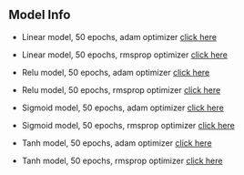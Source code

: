 ## Model Info

* Linear model, 50 epochs, adam optimizer [click here](https://github.com/stock-price-project/stock_price_prediction/tree/master/model/linear_50_adam)

* Linear model, 50 epochs, rmsprop optimizer [click here](https://github.com/stock-price-project/stock_price_prediction/tree/master/model/linear_50_rms)

* Relu model, 50 epochs, adam optimizer [click here](https://github.com/stock-price-project/stock_price_prediction/tree/master/model/relu_50_adam)

* Relu model, 50 epochs, rmsprop optimizer [click here](https://github.com/stock-price-project/stock_price_prediction/tree/master/model/relu_50_rms)

* Sigmoid model, 50 epochs, adam optimizer [click here](https://github.com/stock-price-project/stock_price_prediction/tree/master/model/sigmoid_50_adam)

* Sigmoid model, 50 epochs, rmsprop optimizer [click here](https://github.com/stock-price-project/stock_price_prediction/tree/master/model/sigmoid_50_rms)

* Tanh model, 50 epochs, adam optimizer [click here](https://github.com/stock-price-project/stock_price_prediction/tree/master/model/tanh_50_adam)

* Tanh model, 50 epochs, rmsprop optimizer [click here](https://github.com/stock-price-project/stock_price_prediction/tree/master/model/tanh_50_rms)
